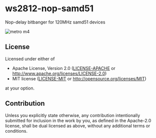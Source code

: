 # ws2812-nop-samd51
Nop-delay bitbanger for 120MHz samd51 devices

![metro m4](https://github.com/smart-leds-rs/ws2812-nop-samd51/blob/master/metro.gif?raw=true)

## License

Licensed under either of

- Apache License, Version 2.0 ([LICENSE-APACHE](LICENSE-APACHE) or http://www.apache.org/licenses/LICENSE-2.0)
- MIT license ([LICENSE-MIT](LICENSE-MIT) or http://opensource.org/licenses/MIT)

at your option.

## Contribution

Unless you explicitly state otherwise, any contribution intentionally submitted
for inclusion in the work by you, as defined in the Apache-2.0 license, shall be
dual licensed as above, without any additional terms or conditions.
